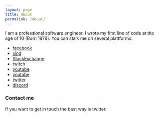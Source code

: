 ```yaml
---
layout: page
title: About
permalink: /about/
---
```


I am a professional software engineer.
I wrote my first line of code at the age of 10 (Born 1979).
You can stalk me on several plattforms:

- [facebook](https://www.facebook.com/johannes.hirschmugl.1)
- [xing](https://www.xing.com/profile/Johannes_Hirschmugl/cv)
- [StackExchange](https://stackexchange.com/users/256268/johannes?tab=accounts)
- [twitch](https://www.twitch.tv/aypahyo)
- [youtube](https://www.youtube.com/channel/UCkA6MYHA0lJLKDrZkOjGTqg)
- [youtube](https://www.youtube.com/user/Maralein94)
- [twitter](https://twitter.com/Aypahyo)
- [discord](https://discord.gg/5YymHa)

### Contact me

If you want to get in touch the best way is twitter.
